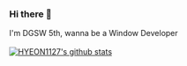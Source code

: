 ### Hi there 👋
I'm DGSW 5th, wanna be a Window Developer <br/>
<br/>
[![HYEON1127's github stats](https://github-readme-stats.vercel.app/api?username=HYE0N1127)](https://github.com/HYE0N1127/github-readme-stats)
<!--
**HYE0N1127/HYE0N1127** is a ✨ _special_ ✨ repository because its `README.md` (this file) appears on your GitHub profile.

Here are some ideas to get you started:

- 🔭 I’m currently working on ...
- 🌱 I’m currently learning ...
- 👯 I’m looking to collaborate on ...
- 🤔 I’m looking for help with ...
- 💬 Ask me about ...
- 📫 How to reach me: ...
- 😄 Pronouns: ...
- ⚡ Fun fact: ...
-->

